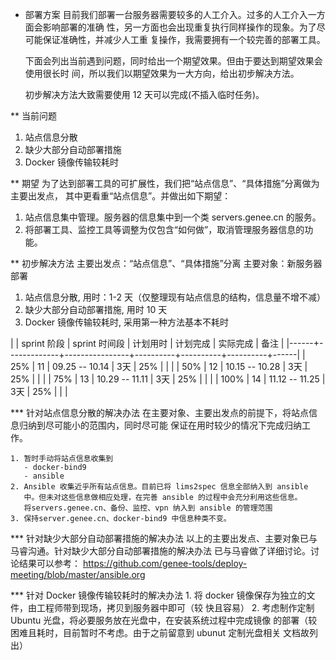 * 部署方案
  目前我们部署一台服务器需要较多的人工介入。过多的人工介入一方面会影响部署的准确
  性，另一方面也会出现重复执行同样操作的现象。为了尽可能保证准确性，并减少人工重
  复操作，我需要拥有一个较完善的部署工具。

  下面会列出当前遇到问题，同时给出一个期望效果。但由于要达到期望效果会使用很长时
  间，所以我们以期望效果为一大方向，给出初步解决方法。

  初步解决方法大致需要使用 12 天可以完成(不插入临时任务)。
   
** 当前问题

   1. 站点信息分散
   2. 缺少大部分自动部署措施
   3. Docker 镜像传输较耗时

** 期望
   为了达到部署工具的可扩展性，我们把“站点信息”、“具体措施”分离做为主要出发点，
   其中更看重“站点信息”。并做出如下期望：

   1. 站点信息集中管理。服务器的信息集中到一个类 servers.genee.cn 的服务。
   2. 将部署工具、监控工具等调整为仅包含“如何做”，取消管理服务器信息的功能。

** 初步解决方法
   主要出发点：“站点信息”、“具体措施”分离
   主要对象：新服务器部署

   1. 站点信息分散, 用时：1-2 天（仅整理现有站点信息的结构，信息量不增不减）
   2. 缺少大部分自动部署措施, 用时 10 天
   3. Docker 镜像传输较耗时, 采用第一种方法基本不耗时
 
   |      | sprint 阶段 | sprint 时间段  | 计划用时 | 计划完成 | 实际完成 | 备注 |
   |------+-------------+----------------+----------+----------+----------+------|
   |  25% |          11 | 09.25 -- 10.14 | 3天      |      25% |          |      |
   |  50% |          12 | 10.15 -- 10.28 | 3天      |      25% |          |      |
   |  75% |          13 | 10.29 -- 11.11 | 3天      |      25% |          |      |
   | 100% |          14 | 11.12 -- 11.25 | 3天      |      25% |          |      |

*** 针对站点信息分散的解决办法
    在主要对象、主要出发点的前提下，将站点信息归纳到尽可能小的范围内，同时尽可能
    保证在用时较少的情况下完成归纳工作。

    1. 暂时手动将站点信息收集到
       - docker-bind9
       - ansible
    2. Ansible 收集近乎所有站点信息。目前已将 lims2spec 信息全部纳入到 ansible
       中。但未对这些信息做相应处理，在完善 ansible 的过程中会充分利用这些信息。
       将servers.genee.cn、备份、监控、vpn 纳入到 ansible 的管理范围
    3. 保持server.genee.cn、docker-bind9 中信息种类不变。

*** 针对缺少大部分自动部署措施的解决办法
    以上的主要出发点、主要对象已与马睿沟通。针对缺少大部分自动部署措施的解决办法
    已与马睿做了详细讨论。讨论结果可以参考：
    https://github.com/genee-tools/deploy-meeting/blob/master/ansible.org

*** 针对 Docker 镜像传输较耗时的解决办法
    1. 将 docker 镜像保存为独立的文件，由工程师带到现场，拷贝到服务器中即可（较
       快且容易）
    2. 考虑制作定制 Ubuntu 光盘，将必要服务放在光盘中，在安装系统过程中完成镜像
       的部署（较困难且耗时，目前暂时不考虑。由于之前留意到 ubunut 定制光盘相关
       文档故列出）
